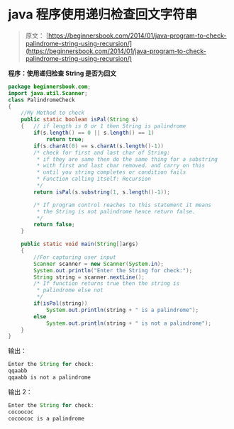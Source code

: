 # java 程序使用递归检查回文字符串

> 原文： [https://beginnersbook.com/2014/01/java-program-to-check-palindrome-string-using-recursion/](https://beginnersbook.com/2014/01/java-program-to-check-palindrome-string-using-recursion/)

**程序：使用递归检查 String 是否为回文**

```java
package beginnersbook.com;
import java.util.Scanner;
class PalindromeCheck
{
    //My Method to check
    public static boolean isPal(String s)
    {   // if length is 0 or 1 then String is palindrome
        if(s.length() == 0 || s.length() == 1)
            return true; 
        if(s.charAt(0) == s.charAt(s.length()-1))
        /* check for first and last char of String:
         * if they are same then do the same thing for a substring
         * with first and last char removed. and carry on this
         * until you string completes or condition fails
         * Function calling itself: Recursion
         */
        return isPal(s.substring(1, s.length()-1));

        /* If program control reaches to this statement it means
         * the String is not palindrome hence return false.
         */
        return false;
    }

    public static void main(String[]args)
    {
    	//For capturing user input
        Scanner scanner = new Scanner(System.in);
        System.out.println("Enter the String for check:");
        String string = scanner.nextLine();
        /* If function returns true then the string is
         * palindrome else not
         */
        if(isPal(string))
            System.out.println(string + " is a palindrome");
        else
            System.out.println(string + " is not a palindrome");
    }
}
```

输出：

```java
Enter the String for check:
qqaabb
qqaabb is not a palindrome
```

输出 2：

```java
Enter the String for check:
cocoococ
cocoococ is a palindrome
```